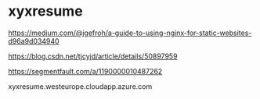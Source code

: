 # xyxresume


https://medium.com/@jgefroh/a-guide-to-using-nginx-for-static-websites-d96a9d034940

https://blog.csdn.net/tjcyjd/article/details/50897959

https://segmentfault.com/a/1190000010487262


xyxresume.westeurope.cloudapp.azure.com
